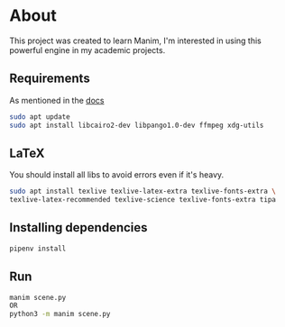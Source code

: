 # About

This project was created to learn Manim, I'm interested in using this powerful engine in my academic projects.

## Requirements

As mentioned in the [docs](https://3b1b.github.io/manim/getting_started/installation.html)

```bash
sudo apt update
sudo apt install libcairo2-dev libpango1.0-dev ffmpeg xdg-utils

```

## LaTeX

You should install all libs to avoid errors even if it's heavy.

```bash
sudo apt install texlive texlive-latex-extra texlive-fonts-extra \
texlive-latex-recommended texlive-science texlive-fonts-extra tipa
```

## Installing dependencies

```bash
pipenv install
```

## Run

```bash
manim scene.py
OR
python3 -m manim scene.py
```
